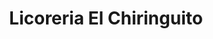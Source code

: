 ---
title: "Licoreria El Chiringuito"
url: /augusto-n-martinez/licoreria-el-chiringuito/
shop: Spirituosen
---